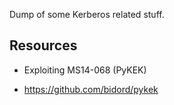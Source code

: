 Dump of some Kerberos related stuff.

Resources
---------

* Exploiting MS14-068 (PyKEK)

* https://github.com/bidord/pykek

